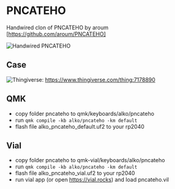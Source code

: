 # PNCATEHO

Handwired clon of PNCATEHO by aroum [https://github.com/aroum/PNCATEHO]

![Handwired PNCATEHO](https://cornedeon.ru/img/pncateho_1s.jpg)

## Case

![Thingiverse](https://www.thingiverse.com/thing:7178890): https://www.thingiverse.com/thing:7178890

## QMK

* copy folder pncateho to qmk/keyboards/alko/pncateho
* run ```qmk compile -kb alko/pncateho -km default```
* flash file alko_pncateho_default.uf2 to your rp2040

## Vial

* copy folder pncateho to qmk-vial/keyboards/alko/pncateho
* run ```qmk compile -kb alko/pncateho -km default```
* flash file alko_pncateho_vial.uf2 to your rp2040
* run vial app (or open https://vial.rocks) and load pncateho.vil


